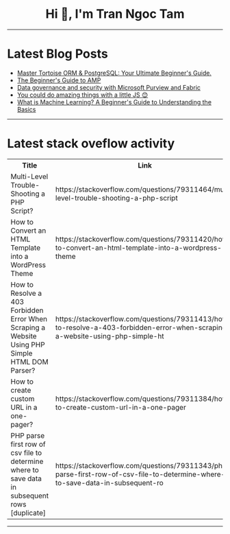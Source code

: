 <h1 align="center">Hi 👋, I'm Tran Ngoc Tam</h1>

---

# Latest Blog Posts 
<!-- BLOG-POST-LIST:START -->
- [Master Tortoise ORM &amp; PostgreSQL: Your Ultimate Beginner&#39;s Guide.](https://dev.to/saint_vandora/master-tortoise-orm-postgresql-your-ultimate-beginners-guide-3oid)
- [The Beginner&#39;s Guide to AMP](https://dev.to/carrie_luo1/the-beginners-guide-to-amp-11oh)
- [Data governance and security with Microsoft Purview and Fabric](https://dev.to/emily_smith_86b5b7960eebb/data-governance-and-security-with-microsoft-purview-and-fabric-da6)
- [You could do amazing things with a little JS 😊](https://dev.to/alagrede/you-could-do-amazing-things-with-a-little-js-4ej4)
- [What is Machine Learning? A Beginner&#39;s Guide to Understanding the Basics](https://dev.to/anshul_kichara/what-is-machine-learning-a-beginners-guide-to-understanding-the-basics-2c87)
<!-- BLOG-POST-LIST:END -->

---

# Latest stack oveflow activity
<table>
  <tr><th>Title</th><th>Link</th></tr>
  <!-- STACKOVERFLOW:START --><tr><td>Multi-Level Trouble-Shooting a PHP Script?</td><td>https://stackoverflow.com/questions/79311464/multi-level-trouble-shooting-a-php-script</td></tr><tr><td>How to Convert an HTML Template into a WordPress Theme</td><td>https://stackoverflow.com/questions/79311420/how-to-convert-an-html-template-into-a-wordpress-theme</td></tr><tr><td>How to Resolve a 403 Forbidden Error When Scraping a Website Using PHP Simple HTML DOM Parser?</td><td>https://stackoverflow.com/questions/79311413/how-to-resolve-a-403-forbidden-error-when-scraping-a-website-using-php-simple-ht</td></tr><tr><td>How to create custom URL in a one-pager?</td><td>https://stackoverflow.com/questions/79311384/how-to-create-custom-url-in-a-one-pager</td></tr><tr><td>PHP parse first row of csv file to determine where to save data in subsequent rows [duplicate]</td><td>https://stackoverflow.com/questions/79311343/php-parse-first-row-of-csv-file-to-determine-where-to-save-data-in-subsequent-ro</td></tr><!-- STACKOVERFLOW:END -->
</table>

---


